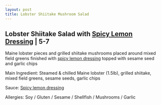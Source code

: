 ```yaml
---
layout: post
title: Lobster Shiitake Mushroom Salad
---
```


## Lobster Shiitake Salad with [Spicy Lemon Dressing](../sauces/spicy-lemon-dressing.md) | 5-7

Maine lobster pieces and grilled shiitake mushrooms placed around mixed field greens finished with [spicy lemon dressing](../sauces/spicy-lemon-dressing.md) topped with sesame seed and garlic
chips

Main Ingredient: Steamed & chilled Maine lobster (1.5lb), grilled shiitake, mixed field greens, sesame
seeds, garlic chips

Sauce: [Spicy lemon dressing](../sauces/spicy-lemon-dressing.md)

Allergies: Soy / Gluten / Sesame / Shellfish / Mushrooms / Garlic
